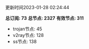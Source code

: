 更新时间2023-01-28 02:24:44

**总订阅: 73**
**总节点: 2327**
**有效节点: 311**
- trojan节点: 45
- v2ray节点: 128
- ss节点: 138
